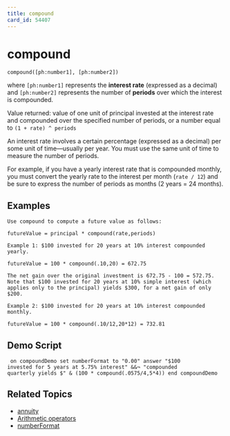 ```yaml
---
title: compound
card_id: 54407
---
```


# compound

`compound([ph:number1], [ph:number2])`

where `[ph:number1]` represents the <b>interest rate</b> (expressed as a decimal) and `[ph:number2]` represents the number of <b>periods</b> over which the interest is compounded.

Value returned: value of one unit of principal invested at the interest rate and compounded over the specified number of periods, or a number equal to `(1 + rate) ^ periods`

An interest rate involves a certain percentage (expressed as a decimal) per some unit of time—usually per year. You must use the same unit of time to measure the number of periods.

For example, if you have a yearly interest rate that is compounded monthly, you must convert the  yearly rate to the interest per month (`rate / 12`) and be sure to express the number of periods as months (2 years = 24 months).

## Examples

```
Use compound to compute a future value as follows:

futureValue = principal * compound(rate,periods)

Example 1: $100 invested for 20 years at 10% interest compounded yearly.

futureValue = 100 * compound(.10,20) = 672.75

The net gain over the original investment is 672.75 - 100 = 572.75. Note that $100 invested for 20 years at 10% simple interest (which applies only to the principal) yields $300, for a net gain of only $200.

Example 2: $100 invested for 20 years at 10% interest compounded monthly.

futureValue = 100 * compound(.10/12,20*12) = 732.81
```

## Demo Script

<code><pre>
on compoundDemo
  set numberFormat to "0.00"
  answer "$100 invested for 5 years at 5.75% interest" &&¬
  "compounded quarterly yields $" & (100 * compound(.0575/4,5*4))
end compoundDemo
</pre></code>

## Related Topics

* [annuity](/HyperTalkReference/functions/annuity)
* [Arithmetic operators](/HyperTalkReference/operatorsandconstants/Arithmetic-operators)
* [numberFormat](/HyperTalkReference/properties/numberFormat)
